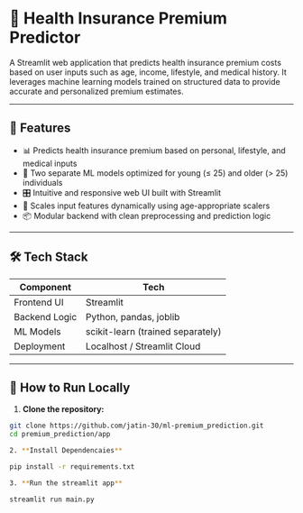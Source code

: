 # 💸 Health Insurance Premium Predictor

A Streamlit web application that predicts health insurance premium costs based on user inputs such as age, income, lifestyle, and medical history. It leverages machine learning models trained on structured data to provide accurate and personalized premium estimates.

---

## 🚀 Features

- 📊 Predicts health insurance premium based on personal, lifestyle, and medical inputs
- 🤖 Two separate ML models optimized for young (≤ 25) and older (> 25) individuals
- 🎛️ Intuitive and responsive web UI built with Streamlit
- 🔁 Scales input features dynamically using age-appropriate scalers
- 📦 Modular backend with clean preprocessing and prediction logic

---

## 🛠️ Tech Stack

| Component     | Tech                       |
|---------------|----------------------------|
| Frontend UI   | Streamlit                  |
| Backend Logic | Python, pandas, joblib     |
| ML Models     | scikit-learn (trained separately) |
| Deployment    | Localhost / Streamlit Cloud |

---

## 🧪 How to Run Locally

1. **Clone the repository:**

```bash
git clone https://github.com/jatin-30/ml-premium_prediction.git
cd premium_prediction/app

2. **Install Dependencaies**

pip install -r requirements.txt

3. **Run the streamlit app**

streamlit run main.py
